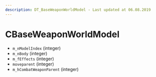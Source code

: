 ```yaml
---
description: DT_BaseWeaponWorldModel - Last updated at 06.08.2019
---
```


# CBaseWeaponWorldModel


* `m_nModelIndex` (integer)
* `m_nBody` (integer)
* `m_fEffects` (integer)
* `moveparent` (integer)
* `m_hCombatWeaponParent` (integer)